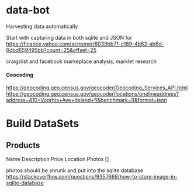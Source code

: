 # data-bot
Harvesting data automatically

Start with capturing data in both sqlite and JSON for https://finance.yahoo.com/screener/6039bb71-c189-4b62-ab6d-6dbd659495bb?count=25&offset=25

craigslist and facebook markeplace analysis, marklet research

#### Geocoding
https://geocoding.geo.census.gov/geocoder/Geocoding_Services_API.html
https://geocoding.geo.census.gov/geocoder/locations/onelineaddress?address=410+Voorhis+Ave+deland+fl&benchmark=9&format=json

# Build DataSets


## Products

Name
Description
Price
Location
Photos []

photos should be shrunk and put into the sqlite database
https://stackoverflow.com/questions/9357668/how-to-store-image-in-sqlite-database


